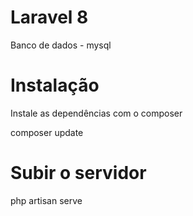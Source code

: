 # Laravel 8
Banco de dados - mysql

# Instalação
Instale as dependências com o composer

composer update

# Subir o servidor

php artisan serve

